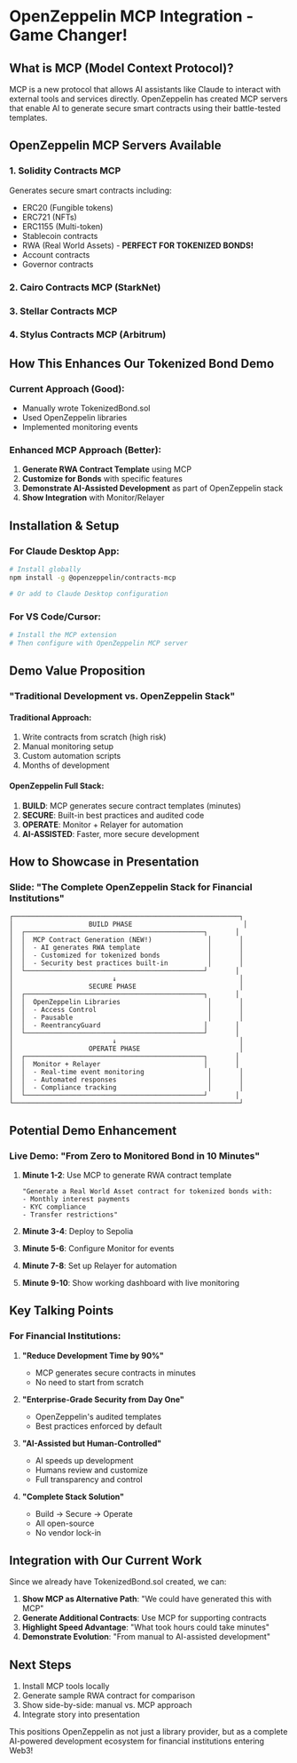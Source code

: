 # OpenZeppelin MCP Integration - Game Changer!

## What is MCP (Model Context Protocol)?

MCP is a new protocol that allows AI assistants like Claude to interact with external tools and services directly. OpenZeppelin has created MCP servers that enable AI to generate secure smart contracts using their battle-tested templates.

## OpenZeppelin MCP Servers Available

### 1. **Solidity Contracts MCP**
Generates secure smart contracts including:
- ERC20 (Fungible tokens)
- ERC721 (NFTs)
- ERC1155 (Multi-token)
- Stablecoin contracts
- RWA (Real World Assets) - **PERFECT FOR TOKENIZED BONDS!**
- Account contracts
- Governor contracts

### 2. **Cairo Contracts MCP** (StarkNet)
### 3. **Stellar Contracts MCP**
### 4. **Stylus Contracts MCP** (Arbitrum)

## How This Enhances Our Tokenized Bond Demo

### Current Approach (Good):
- Manually wrote TokenizedBond.sol
- Used OpenZeppelin libraries
- Implemented monitoring events

### Enhanced MCP Approach (Better):
1. **Generate RWA Contract Template** using MCP
2. **Customize for Bonds** with specific features
3. **Demonstrate AI-Assisted Development** as part of OpenZeppelin stack
4. **Show Integration** with Monitor/Relayer

## Installation & Setup

### For Claude Desktop App:
```bash
# Install globally
npm install -g @openzeppelin/contracts-mcp

# Or add to Claude Desktop configuration
```

### For VS Code/Cursor:
```bash
# Install the MCP extension
# Then configure with OpenZeppelin MCP server
```

## Demo Value Proposition

### "Traditional Development vs. OpenZeppelin Stack"

#### Traditional Approach:
1. Write contracts from scratch (high risk)
2. Manual monitoring setup
3. Custom automation scripts
4. Months of development

#### OpenZeppelin Full Stack:
1. **BUILD**: MCP generates secure contract templates (minutes)
2. **SECURE**: Built-in best practices and audited code
3. **OPERATE**: Monitor + Relayer for automation
4. **AI-ASSISTED**: Faster, more secure development

## How to Showcase in Presentation

### Slide: "The Complete OpenZeppelin Stack for Financial Institutions"

```
┌─────────────────────────────────────────────────────────┐
│                   BUILD PHASE                            │
│  ┌─────────────────────────────────────────────┐       │
│  │  MCP Contract Generation (NEW!)              │       │
│  │  - AI generates RWA template                 │       │
│  │  - Customized for tokenized bonds            │       │
│  │  - Security best practices built-in          │       │
│  └─────────────────────────────────────────────┘       │
│                         ↓                               │
│                   SECURE PHASE                          │
│  ┌─────────────────────────────────────────────┐       │
│  │  OpenZeppelin Libraries                      │       │
│  │  - Access Control                            │       │
│  │  - Pausable                                  │       │
│  │  - ReentrancyGuard                          │       │
│  └─────────────────────────────────────────────┘       │
│                         ↓                               │
│                   OPERATE PHASE                         │
│  ┌─────────────────────────────────────────────┐       │
│  │  Monitor + Relayer                          │       │
│  │  - Real-time event monitoring                │       │
│  │  - Automated responses                       │       │
│  │  - Compliance tracking                       │       │
│  └─────────────────────────────────────────────┘       │
└─────────────────────────────────────────────────────────┘
```

## Potential Demo Enhancement

### Live Demo: "From Zero to Monitored Bond in 10 Minutes"

1. **Minute 1-2**: Use MCP to generate RWA contract template
   ```
   "Generate a Real World Asset contract for tokenized bonds with:
   - Monthly interest payments
   - KYC compliance
   - Transfer restrictions"
   ```

2. **Minute 3-4**: Deploy to Sepolia

3. **Minute 5-6**: Configure Monitor for events

4. **Minute 7-8**: Set up Relayer for automation

5. **Minute 9-10**: Show working dashboard with live monitoring

## Key Talking Points

### For Financial Institutions:
1. **"Reduce Development Time by 90%"**
   - MCP generates secure contracts in minutes
   - No need to start from scratch

2. **"Enterprise-Grade Security from Day One"**
   - OpenZeppelin's audited templates
   - Best practices enforced by default

3. **"AI-Assisted but Human-Controlled"**
   - AI speeds up development
   - Humans review and customize
   - Full transparency and control

4. **"Complete Stack Solution"**
   - Build → Secure → Operate
   - All open-source
   - No vendor lock-in

## Integration with Our Current Work

Since we already have TokenizedBond.sol created, we can:

1. **Show MCP as Alternative Path**: "We could have generated this with MCP"
2. **Generate Additional Contracts**: Use MCP for supporting contracts
3. **Highlight Speed Advantage**: "What took hours could take minutes"
4. **Demonstrate Evolution**: "From manual to AI-assisted development"

## Next Steps

1. Install MCP tools locally
2. Generate sample RWA contract for comparison
3. Show side-by-side: manual vs. MCP approach
4. Integrate story into presentation

This positions OpenZeppelin as not just a library provider, but as a complete AI-powered development ecosystem for financial institutions entering Web3!